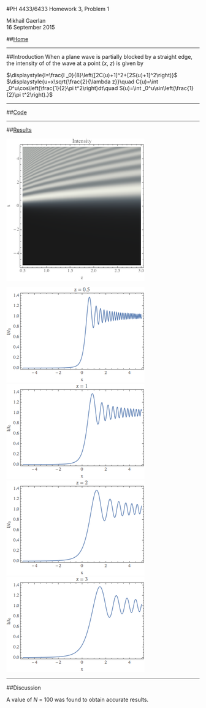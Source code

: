 <script type="text/javascript" src="http://latex.codecogs.com/latexit.js"></script>
<script type="text/javascript">
LatexIT.add('p',true);
</script>
#PH 4433/6433 Homework 3, Problem 1

Mikhail Gaerlan  
16 September 2015

##[Home](../hw3.html)

---
##Introduction
When a plane wave is partially blocked by a straight edge, the intensity of of the wave at a point (*x*, *z*) is given by  

$\displaystyle{I=\frac{I _0}{8}\left([2C(u)+1]^2+[2S(u)+1]^2\right)}$  
$\displaystyle{u=x\sqrt{\frac{2}{\lambda z}}\quad C(u)=\int _0^u\cos\left(\frac{1}{2}\pi t^2\right)dt\quad S(u)=\int _0^u\sin\left(\frac{1}{2}\pi t^2\right).}$

---
##[Code](hw3-1.f90)

---
##[Results](hw3-1.txt)

![Intensity](intensity.png)

![z = 0.5](hw3-1-1.png)
![z = 1](hw3-1-2.png)  
![z = 2](hw3-1-3.png)
![z = 3](hw3-1-4.png)

---
##Discussion

A value of *N* = 100 was found to obtain accurate results.
